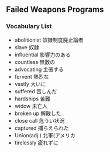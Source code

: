 ## Failed Weapons Programs

### Vocabulary List
<!-- abolitionist
slave
influential
countless
advocating
fervent
vastly
suffered
hardships
widow
broken up
close call
captured
Union(adj.)
tirelessly -->
- abolitionist
    奴隷制度廃止論者
- slave
    奴隷
- influential
    影響力のある
- countless
    無数の
- advocating
    主張する
- fervent
    熱烈な
- vastly
    大いに
- suffered
    苦しんだ
- hardships
    苦難
- widow
    未亡人
- broken up
    解散した
- close call
    危うい状況
- captured
    捕らえられた
- Union(adj.)
    北軍(アメリカ　
- tirelessly
    疲れずに